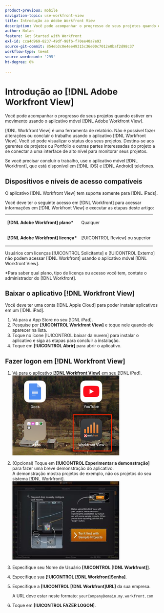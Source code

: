 ```yaml
---
product-previous: mobile
navigation-topic: use-workfront-view
title: Introdução ao Adobe Workfront View
description: Você pode acompanhar o progresso de seus projetos quando estiver em movimento usando o  [!DNL Adobe Workfront] Exibir aplicativo móvel.
author: Nolan
feature: Get Started with Workfront
exl-id: cca4d969-8237-49df-98fb-f70ee40a7e93
source-git-commit: 854eb3c0e4ee49315c36e00c7012e0baf2d98c37
workflow-type: tm+mt
source-wordcount: '295'
ht-degree: 0%

---
```


# Introdução ao [!DNL Adobe Workfront View]

Você pode acompanhar o progresso de seus projetos quando estiver em movimento usando o aplicativo móvel [!DNL Adobe Workfront View].

[!DNL Workfront View] é uma ferramenta de relatório. Não é possível fazer alterações ou concluir o trabalho usando o aplicativo [!DNL Workfront View]. Você só pode visualizar o status dos seus projetos. Destina-se aos gerentes de projetos ou Portfolio e outras partes interessadas do projeto a se conectar a uma interface de alto nível para monitorar seus projetos.

Se você precisar concluir o trabalho, use o aplicativo móvel [!DNL Workfront], que está disponível em [!DNL iOS] e [!DNL Android] telefones.

## Dispositivos e níveis de acesso compatíveis

O aplicativo [!DNL Workfront View] tem suporte somente para [!DNL iPads].

Você deve ter o seguinte acesso em [!DNL Workfront] para acessar informações em [!DNL Workfront View] e executar as etapas deste artigo:

<table style="table-layout:auto"> 
 <col> 
 </col> 
 <col> 
 </col> 
 <tbody> 
  <tr> 
   <td role="rowheader"><strong>[!DNL Adobe Workfront] plano*</strong></td> 
   <td> <p>Qualquer</p> </td> 
  </tr> 
  <tr> 
   <td role="rowheader"><strong>[!DNL Adobe Workfront] licença*</strong></td> 
   <td> <p>[!UICONTROL Review] ou superior</p> </td> 
  </tr> 
 </tbody> 
</table>

Usuários com licenças [!UICONTROL Solicitante] e [!UICONTROL Externo] não podem acessar [!DNL Workfront] usando o aplicativo móvel [!DNL Workfront View].

&#42;Para saber qual plano, tipo de licença ou acesso você tem, contate o administrador do [!DNL Workfront].

## Baixar o aplicativo [!DNL Workfront View]

Você deve ter uma conta [!DNL Apple Cloud] para poder instalar aplicativos em um [!DNL iPad].

1. Vá para a App Store no seu [!DNL iPad].
1. Pesquise por **[!UICONTROL Workfront View]** e toque nele quando ele aparecer na lista.
1. Toque no ícone [!UICONTROL baixar da nuvem] para instalar o aplicativo e siga as etapas para concluir a instalação.
1. Toque em **[!UICONTROL Abrir]** para abrir o aplicativo.

## Fazer logon em [!DNL Workfront View]

1. Vá para o aplicativo **[!DNL Workfront View]** em seu [!DNL iPad].\
   ![workfront_view_app_Adobe.png](assets/workfront-view-app-adobe-350x261.png)

1. (Opcional) Toque em **[!UICONTROL Experimentar a demonstração]** para fazer uma breve demonstração do aplicativo.\
   A demonstração mostra projetos de exemplo, não os projetos do seu sistema [!DNL Workfront].\
   ![[!DNL workfront_view_demo].jpg](assets/workfront-view-demo-350x256.jpg)

1. Especifique seu Nome de Usuário **[!UICONTROL [!DNL Workfront]]**.
1. Especifique sua **[!UICONTROL [!DNL Workfront]Senha]**.
1. Especifique a **[!UICONTROL [!DNL Workfront]URL]** da sua empresa.

   A URL deve estar neste formato: `yourCompanyDomain.my.workfront.com`

1. Toque em **[!UICONTROL FAZER LOGON]**.
